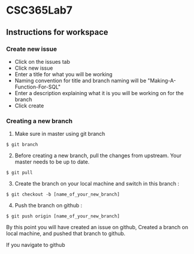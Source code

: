 # CSC365Lab7

## Instructions for workspace

### Create new issue

* Click on the issues tab
* Click new issue
* Enter a title for what you will be working
* Naming convention for title and branch naming will be "Making-A-Function-For-SQL"
* Enter a description explaining what it is you will be working on for the branch
* Click create



### Creating a new branch

1) Make sure in master using git branch
```
$ git branch
```

2) Before creating a new branch, pull the changes from upstream. Your master needs to be up to date.
```
$ git pull
```

3) Create the branch on your local machine and switch in this branch :
```
$ git checkout -b [name_of_your_new_branch]
```

4) Push the branch on github :
```
$ git push origin [name_of_your_new_branch]
```

By this point you will have created an issue on github, Created a branch on local machine, and pushed that branch to github.

If you navigate to github 

